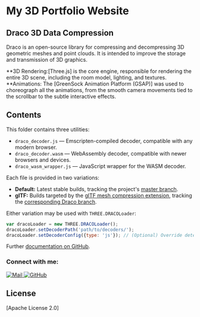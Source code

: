 # My 3D Portfolio Website

## Draco 3D Data Compression

Draco is an open-source library for compressing and decompressing 3D geometric meshes and point clouds. It is intended to improve the storage and transmission of 3D graphics.

**3D Rendering:[Three.js] is the core engine, responsible for rendering the entire 3D scene, including the room model, lighting, and textures.
**Animations: The [GreenSock Animation Platform (GSAP)] was used to choreograph all the animations, from the smooth camera movements tied to the scrollbar to the subtle interactive effects.


## Contents

This folder contains three utilities:

* `draco_decoder.js` — Emscripten-compiled decoder, compatible with any modern browser.
* `draco_decoder.wasm` — WebAssembly decoder, compatible with newer browsers and devices.
* `draco_wasm_wrapper.js` — JavaScript wrapper for the WASM decoder.

Each file is provided in two variations:

* **Default:** Latest stable builds, tracking the project's [master branch](https://github.com/google/draco).
* **glTF:** Builds targeted by the [glTF mesh compression extension](https://github.com/KhronosGroup/glTF/tree/master/extensions/2.0/Khronos/KHR_draco_mesh_compression), tracking the [corresponding Draco branch](https://github.com/google/draco/tree/gltf_2.0_draco_extension).

Either variation may be used with `THREE.DRACOLoader`:

```js
var dracoLoader = new THREE.DRACOLoader();
dracoLoader.setDecoderPath('path/to/decoders/');
dracoLoader.setDecoderConfig({type: 'js'}); // (Optional) Override detection of WASM support.
```

Further [documentation on GitHub](https://github.com/google/draco/tree/master/javascript/example#static-loading-javascript-decoder).

<h3 align="left"> Connect with me:</h3>
<div align="left">
  <a href="mailto:ggakavishnu@gmail.com">
    <img src="https://img.shields.io/badge/Mail-Contact-informational?style=for-the-badge&logo=gmail" alt="Mail" />
  </a>
  <a href="https://github.com/jvivard">
    <img src="https://img.shields.io/badge/GitHub-Follow-blue?style=for-the-badge&logo=github" alt="GitHub" />
  </a>
</div>


## License

[Apache License 2.0]
